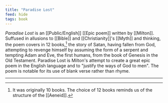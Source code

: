 ```yaml
---
title: "Paradise Lost"
feed: hide
tags: book
---
```


_Paradise Lost_ is an [[Public/English]] [[Epic poem]] written by [[Milton]]. Suffused in allusions to [[Bible]] and [[Christianity]]'s [[Myth]] and thinking, the poem covers in 12 books,[^number-books] the story of Satan, having fallen from God, attempting to revenge himself by assuming the form of a serpent and tempting Adam and Eve, the first humans, from the book of Genesis in the Old Testament. Paradise Lost is Milton's attempt to create a great epic poem in the English language and to "justify the ways of God to men". The poem is notable for its use of blank verse rather than rhyme. 

[^number-books]: It was originally 10 books. The choice of 12 books reminds us of the structure of the [[Aeneid]].


---